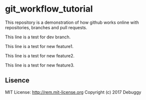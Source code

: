 # git_workflow_tutorial
This repository is a demonstration of how github works online with repositories, branches and pull requests. 

This line is a test for dev branch.

This line is a test for new feature1.

This line is a test for new feature2.

This line is a test for new feature3.

## Lisence
MIT License: http://rem.mit-license.org
Copyright (c) 2017 Debuggy

